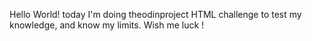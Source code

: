 Hello World! today I'm doing theodinproject HTML challenge to test my knowledge, and know my limits. Wish me luck !